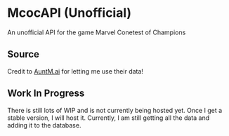 # McocAPI (Unofficial)

An unofficial API for the game Marvel Conetest of Champions

## Source
Credit to [AuntM.ai](https://auntm.ai/) for letting me use their data!

## Work In Progress
There is still lots of WIP and is not currently being hosted yet. Once I get a stable version, I will host it. Currently, I am still getting all the data and adding it to the database. 